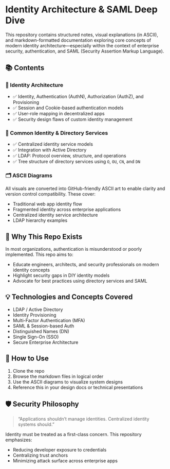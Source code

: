 # Identity Architecture & SAML Deep Dive

This repository contains structured notes, visual explanations (in ASCII), and markdown-formatted documentation exploring core concepts of modern identity architecture—especially within the context of enterprise security, authentication, and SAML (Security Assertion Markup Language).

## 📚 Contents

### 🔐 Identity Architecture

- ✅ Identity, Authentication (AuthN), Authorization (AuthZ), and Provisioning
- ✅ Session and Cookie-based authentication models
- ✅ User-role mapping in decentralized apps
- ✅ Security design flaws of custom identity management

### 🧱 Common Identity & Directory Services

- ✅ Centralized identity service models
- ✅ Integration with Active Directory
- ✅ LDAP: Protocol overview, structure, and operations
- ✅ Tree structure of directory services using `O`, `OU`, `CN`, and `DN`

### 🗂️ ASCII Diagrams

All visuals are converted into GitHub-friendly ASCII art to enable clarity and version control compatibility. These cover:

- Traditional web app identity flow  
- Fragmented identity across enterprise applications  
- Centralized identity service architecture  
- LDAP hierarchy examples  

## 🧠 Why This Repo Exists

In most organizations, authentication is misunderstood or poorly implemented. This repo aims to:

- Educate engineers, architects, and security professionals on modern identity concepts
- Highlight security gaps in DIY identity models
- Advocate for best practices using directory services and SAML

## 💡 Technologies and Concepts Covered

- LDAP / Active Directory
- Identity Provisioning
- Multi-Factor Authentication (MFA)
- SAML & Session-based Auth
- Distinguished Names (DN)
- Single Sign-On (SSO)
- Secure Enterprise Architecture

## 🔧 How to Use

1. Clone the repo  
2. Browse the markdown files in logical order  
3. Use the ASCII diagrams to visualize system designs  
4. Reference this in your design docs or technical presentations  

## 🛡️ Security Philosophy

> “Applications shouldn’t manage identities. Centralized identity systems should.”

Identity must be treated as a first-class concern. This repository emphasizes:
- Reducing developer exposure to credentials
- Centralizing trust anchors
- Minimizing attack surface across enterprise apps